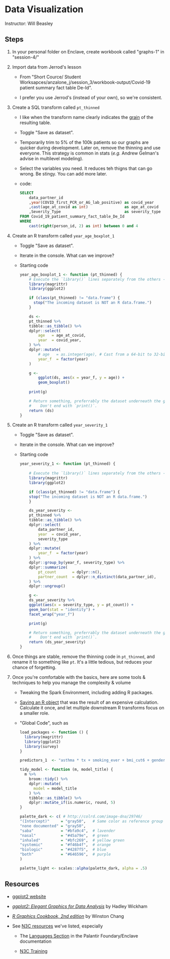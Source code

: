 Data Visualization
===========================

Instructor: Will Beasley

Steps
--------------

1. In your personal folder on Enclave, create workbook called "graphs-1" in "session-4/"

1. Import data from Jerrod's lesson

    * From "Short Cource/ Student Worksapces/anzalone_j/session_3/workbook-output/Covid-19 patient summary fact table De-Id".
  
    * I prefer you use Jerrod's (instead of your own), so we're consistent.

1. Create a SQL transform called `pt_thinned`

    * I like when the transform name clearly indicates the [grain](https://www.kimballgroup.com/data-warehouse-business-intelligence-resources/kimball-techniques/dimensional-modeling-techniques/grain/) of the resulting table.

    * Toggle "Save as dataset".

    * Temporarily trim to 5% of the 100k patients so our graphs are quicker during development.  Later on, remove the thinning and use everyone.  This strategy is common in stats (*e.g.* Andrew Gelman's advise in multilevel modeling).

    * Select the variables you need.  It reduces teh thigns that can go wrong.  Be stingy.  You can add more later.

    * code:

        ```sql
        SELECT 
            data_partner_id
            ,year(COVID_first_PCR_or_AG_lab_positive) as covid_year
            ,cast(age_at_covid as int)                as age_at_covid
            ,Severity_Type                            as severity_type
        FROM Covid_19_patient_summary_fact_table_De_Id
        WHERE 
            cast(right(person_id, 2) as int) between 0 and 4
        ```

1. Create an R transform called `year_age_boxplot_1`

    * Toggle "Save as dataset".

    * Iterate in the console.  What can we improve?

    * Starting code

        ```r
        year_age_boxplot_1 <- function (pt_thinned) {
            # Execute the `library()` lines separately from the others --when debugging in the console (ctrl+shift+enter).
            library(magrittr)
            library(ggplot2)

            if (class(pt_thinned) != "data.frame") {
              stop("The incoming dataset is NOT an R data.frame.")
            }

            ds <-
            pt_thinned %>%
            tibble::as_tibble() %>%
            dplyr::select(
                age   = age_at_covid,
                year  = covid_year,
            ) %>%
            dplyr::mutate(
                # age   = as.integer(age), # Cast from a 64-bit to 32-bit integer
                year_f  = factor(year)
            )

            g <-
                ggplot(ds, aes(x = year_f, y = age)) +
                geom_boxplot()
            
            print(g)

            # Return something, preferrably the dataset underneath the graph.
            #    Don't end with `print()`.
            return (ds)
        }
        ```

1. Create an R transform called `year_severity_1`

    * Toggle "Save as dataset".

    * Iterate in the console.  What can we improve?

    * Starting code

        ```r
        year_severity_1 <- function (pt_thinned) {
            
            # Execute the `library()` lines separately from the others --when debugging in the console (ctrl+shift+enter).
            library(magrittr)
            library(ggplot2)

            if (class(pt_thinned) != "data.frame") {
            stop("The incoming dataset is NOT an R data.frame.")
            }

            ds_year_severity <-
            pt_thinned %>%
            tibble::as_tibble() %>%
            dplyr::select(
                data_partner_id,
                year  = covid_year,
                severity_type
            ) %>%
            dplyr::mutate(
                year_f  = factor(year)
            ) %>%
            dplyr::group_by(year_f, severity_type) %>%
            dplyr::summarize(
                pt_count       = dplyr::n(),
                partner_count  = dplyr::n_distinct(data_partner_id),
            ) %>%
            dplyr::ungroup()

            g <-
            ds_year_severity %>%
            ggplot(aes(x = severity_type, y = pt_count)) +
            geom_bar(stat = "identity") +
            facet_wrap("year_f")

            print(g)

            # Return something, preferrably the dataset underneath the graph.
            #    Don't end with `print()`.
            return (ds_year_severity)
        }
        ```

1. Once things are stable, remove the thinning code in `pt_thinned`, and rename it to something like `pt`.  It's a little tedious, but reduces your chance of forgetting.

1. Once you're comfortable with the basics, here are some tools & techniques to help you manage the complexity & volume

    * Tweaking the Spark Environment, including adding R packages.

    * [Saving an R object](https://unite.nih.gov/workspace/documentation/product/code-workbook/r-raw-file-access) that was the result of an expensive calculation.  Calculate it once, and let multiple downstream R transforms focus on a smaller role.

    * "Global Code", such as

        ```r
        load_packages <- function () {
          library(magrittr)
          library(ggplot2)
          library(survey)
        }

        predictors_1  <- "asthma * tx + smoking_ever + bmi_cut6 + gender_male + race_v2"

        tidy_model <- function (m, model_title) {
          m %>%
            broom::tidy() %>%
            dplyr::mutate(
              model = model_title
            ) %>%
            tibble::as_tibble() %>%
            dplyr::mutate_if(is.numeric, round, 5)
        }

        palette_dark <- c( # http://colrd.com/image-dna/29746/
        "(Intercept)"     = "gray50",   # Same color as reference group below
        "none documented" = "gray50",
        "saba"            = "#bfa9c4",  # lavender
        "nasal"           = "#45a79e",  # green
        "inhaled"         = "#bfc269",  # yellow green
        "systemic"        = "#f46b4f",  # orange
        "biologic"        = "#4287f5",  # blue
        "both"            = "#646596",  # purple
        )

        palette_light <- scales::alpha(palette_dark, alpha = .5)
        ```

Resources
--------------

* [ggplot2 website](https://ggplot2.tidyverse.org/reference/)

* [*ggplot2: Elegant Graphics for Data Analysis*](https://www.amazon.com/ggplot2-Elegant-Graphics-Data-Analysis/dp/331924275X/) by Hadley Wickham

* [*R Graphics Cookbook, 2nd edition*](https://r-graphics.org/) by Winston Chang

* See [N3C resources](../../../background/assets.md) we've listed, especially

    * The [Languages Section](https://unite.nih.gov/workspace/documentation/product/code-workbook/languages) in the Palantir Foundary/Enclave documentation

    * [N3C Training](https://unite.nih.gov/workspace/slate/documents/training)
